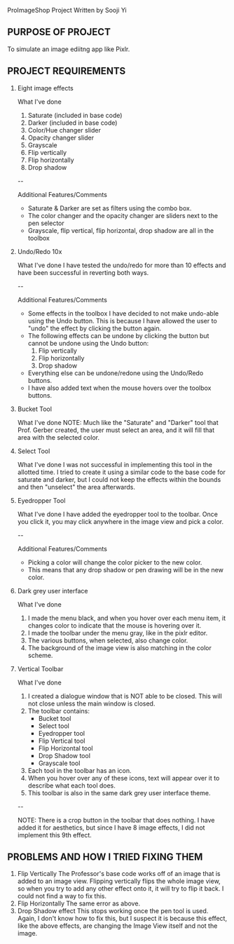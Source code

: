 ProImageShop Project
Written by Sooji Yi

PURPOSE OF PROJECT
------------------
To simulate an image ediitng app like Pixlr.

PROJECT REQUIREMENTS
---------------------
1. Eight image effects

    What I've done
    1. Saturate (included in base code)
    2. Darker (included in base code)
    3. Color/Hue changer slider
    4. Opacity changer slider
    5. Grayscale
    6. Flip vertically
    7. Flip horizontally
    8. Drop shadow

    --

    Additional Features/Comments
    * Saturate & Darker are set as filters using the combo box.
    * The color changer and the opacity changer are sliders next to the pen selector
    * Grayscale, flip vertical, flip horizontal, drop shadow are all in the toolbox

2. Undo/Redo 10x

    What I've done
    I have tested the undo/redo for more than 10 effects and have been successful in
    reverting both ways.

    --

    Additional Features/Comments
    * Some effects in the toolbox I have decided to not make undo-able using the Undo button. This is
      because I have allowed the user to "undo" the effect by clicking the button again.
    * The following effects can be undone by clicking the button but cannot be undone using the Undo button:
        1. Flip vertically
        2. Flip horizontally
        3. Drop shadow
    * Everything else can be undone/redone using the Undo/Redo buttons.
    * I have also added text when the mouse hovers over the toolbox buttons.

3. Bucket Tool

    What I've done
    NOTE: Much like the "Saturate" and "Darker" tool that Prof. Gerber created, the user must select an area, and it
    will fill that area with the selected color.

4. Select Tool

    What I've done
    I was not successful in implementing this tool in the allotted time. I tried to create it using a similar code
    to the base code for saturate and darker, but I could not keep the effects within the bounds and then "unselect"
    the area afterwards.

5. Eyedropper Tool

    What I've done
    I have added the eyedropper tool to the toolbar. Once you click it, you may click anywhere in the image view and
    pick a color.

    --

    Additional Features/Comments
    * Picking a color will change the color picker to the new color.
    * This means that any drop shadow or pen drawing will be in the new color.

6. Dark grey user interface

    What I've done
    1. I made the menu black, and when you hover over each menu item, it changes color to indicate that the mouse is
       hovering over it.
    2. I made the toolbar under the menu gray, like in the pixlr editor.
    3. The various buttons, when selected, also change color.
    4. The background of the image view is also matching in the color scheme.

7. Vertical Toolbar

    What I've done
    1. I created a dialogue window that is NOT able to be closed. This will not close unless the main window is closed.
    2. The toolbar contains:
        - Bucket tool
        - Select tool
        - Eyedropper tool
        - Flip Vertical tool
        - Flip Horizontal tool
        - Drop Shadow tool
        - Grayscale tool
    3. Each tool in the toolbar has an icon.
    4. When you hover over any of these icons, text will appear over it to describe what each tool does.
    5. This toolbar is also in the same dark grey user interface theme.

    --

    NOTE: There is a crop button in the toolbar that does nothing. I have added it for aesthetics, but since I have
    8 image effects, I did not implement this 9th effect.

PROBLEMS AND HOW I TRIED FIXING THEM
-------------------------------------
1. Flip Vertically
    The Professor's base code works off of an image that is added to an image view. Flipping vertically flips the
    whole image view, so when you try to add any other effect onto it, it will try to flip it back. I could not find a way
    to fix this.
2. Flip Horizontally
    The same error as above.
3. Drop Shadow effect
    This stops working once the pen tool is used. Again, I don't know how to fix this, but I suspect it is because this
    effect, like the above effects, are changing the Image View itself and not the image.